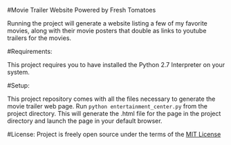 #Movie Trailer Website Powered by Fresh Tomatoes

Running the project will generate a website listing a few of my
favorite movies, along with their movie posters that double as links
to youtube trailers for the movies.

#Requirements:

This project requires you to have installed the Python 2.7 Interpreter on your
system.

#Setup:

This project repository comes with all the files necessary to generate
the movie trailer web page. Run `python entertainment_center.py` from the
project directory. This will generate the .html file for the page in the
project directory and launch the page in your default browser.

#License:
Project is freely open source under the terms of the
[MIT License](http://choosealicense.com/licenses/mit/)
